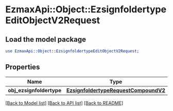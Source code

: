 # EzmaxApi::Object::EzsignfoldertypeEditObjectV2Request

## Load the model package
```perl
use EzmaxApi::Object::EzsignfoldertypeEditObjectV2Request;
```

## Properties
Name | Type | Description | Notes
------------ | ------------- | ------------- | -------------
**obj_ezsignfoldertype** | [**EzsignfoldertypeRequestCompoundV2**](EzsignfoldertypeRequestCompoundV2.md) |  | 

[[Back to Model list]](../README.md#documentation-for-models) [[Back to API list]](../README.md#documentation-for-api-endpoints) [[Back to README]](../README.md)


